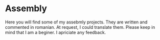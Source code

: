 # Assembly
Here you will find some of my assebmly projects.
They are written and commented in romanian. 
At request, I could translate them.
Please keep in mind that I am a beginer.
I apriciate any feedback.

